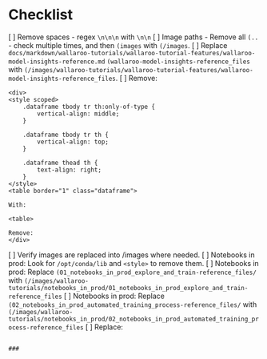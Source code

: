 # Checklist

[ ] Remove spaces - regex `\n\n\n` with `\n\n`
[ ] Image paths - Remove all `(..` - check multiple times, and then `(images` with `(/images`.
[ ] Replace `docs/markdown/wallaroo-tutorials/wallaroo-tutorial-features/wallaroo-model-insights-reference.md` `(wallaroo-model-insights-reference_files` with `(/images/wallaroo-tutorials/wallaroo-tutorial-features/wallaroo-model-insights-reference_files`.
[ ] Remove:
```
<div>
<style scoped>
    .dataframe tbody tr th:only-of-type {
        vertical-align: middle;
    }

    .dataframe tbody tr th {
        vertical-align: top;
    }

    .dataframe thead th {
        text-align: right;
    }
</style>
<table border="1" class="dataframe">
```
    With:

    <table>

    Remove:
    </div>

[ ] Verify images are replaced into /images where needed.
[ ] Notebooks in prod:  Look for `/opt/conda/lib` and `<style>` to remove them.
[ ] Notebooks in prod:  Replace `(01_notebooks_in_prod_explore_and_train-reference_files/` with `(/images/wallaroo-tutorials/notebooks_in_prod/01_notebooks_in_prod_explore_and_train-reference_files`
[ ] Notebooks in prod: Replace `(02_notebooks_in_prod_automated_training_process-reference_files/` with `(/images/wallaroo-tutorials/notebooks_in_prod/02_notebooks_in_prod_automated_training_process-reference_files`
[ ] Replace:
```

### 

```